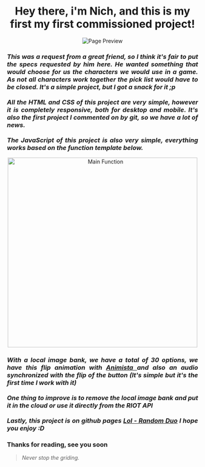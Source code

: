 <h1 align="center"> Hey there, i'm Nich, and this is my first my first commissioned project! </h1>
 
<p align="center">
  <img src="https://github.com/italicnich/lol-duo/blob/main/readmeimg/img-gif.gif" alt="Page Preview">
</p>
  
<h3 align="justify"> <i>This was a request from a great friend, so I think it's fair to put the specs requested by him here. He wanted something that would choose for us the characters we would use in a game. As not all characters work together the pick list would have to be closed. It's a simple project, but I got a snack for it ;p<br><br>
All the HTML and CSS of this project are very simple, however it is completely responsive, both for desktop and mobile. It's also the first project I commented on by git, so we have a lot of news. <br><br> The JavaScript of this project is also very simple, everything works based on the function template below.</i> </h3>

<p align="center">
  <img src="https://github.com/italicnich/lol-duo/blob/main/readmeimg/main-func.png" alt="Main Function" width="500">
</p>
 
<h3 align="justify"><i>With a local image bank, we have a total of 30 options, we have this flip animation with <a href="https://animista.net/play/basic/rotate">Animista </a> and also an audio synchronized with the flip of the button (It's simple but it's the first time I work with it)<br><br> One thing to improve is to remove the local image bank and put it in the cloud or use it directly from the RIOT API <br><br> Lastly, this project is on github pages  <a href="https://italicnich.github.io/lol-duo/">Lol - Random Duo</a> I hope you enjoy :D</i></h3>

<h3 align="justify">
Thanks for reading, see you soon
</h3>

> *Never stop the griding.*
